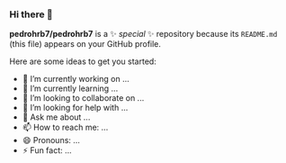 ### Hi there 👋


**pedrohrb7/pedrohrb7** is a ✨ _special_ ✨ repository because its `README.md` (this file) appears on your GitHub profile.

[cobalt_repo]: https://github-readme-stats.vercel.app/api/pin/?username=Pedro&repo=github-readme-stats&cache_seconds=86400&theme=cobalt

Here are some ideas to get you started:

- 🔭 I’m currently working on ...
- 🌱 I’m currently learning ...
- 👯 I’m looking to collaborate on ...
- 🤔 I’m looking for help with ...
- 💬 Ask me about ...
- 📫 How to reach me: ...
- 😄 Pronouns: ...
- ⚡ Fun fact: ...

